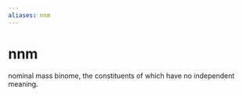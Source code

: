```yaml
---
aliases: nnm
---
```

# nnm

nominal mass binome, the constituents of which have no independent meaning.